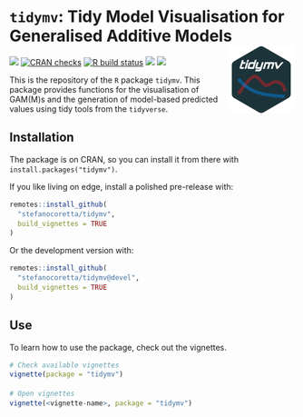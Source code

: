 
<!-- README.md is generated from README.Rmd. Please edit that file -->

# `tidymv`: Tidy Model Visualisation for Generalised Additive Models <img src='man/figures/logo.png' align="right" height="120" />

<!-- badges: start -->

[![](https://www.r-pkg.org/badges/version/tidymv?color=blue)](https://cran.r-project.org/package=tidymv)
[![CRAN
checks](https://cranchecks.info/badges/summary/tidymv)](https://cran.r-project.org/web/checks/check_results_tidymv.html)
[![R build
status](https://github.com/stefanocoretta/tidymv/workflows/R-CMD-check/badge.svg)](https://github.com/stefanocoretta/tidymv/actions)
[![](https://img.shields.io/badge/devel%20version-3.2.1-orange.svg)](https://github.com/stefanocoretta/tidymv)
[![](https://img.shields.io/badge/doi-10.5281/zenodo.1343882-blue.svg)](https://doi.org/10.5281/zenodo.1343882)
<!-- badges: end -->

This is the repository of the `R` package `tidymv`. This package
provides functions for the visualisation of GAM(M)s and the generation
of model-based predicted values using tidy tools from the `tidyverse`.

## Installation

The package is on CRAN, so you can install it from there with
`install.packages("tidymv")`.

If you like living on edge, install a polished pre-release with:

``` r
remotes::install_github(
  "stefanocoretta/tidymv",
  build_vignettes = TRUE
)
```

Or the development version with:

``` r
remotes::install_github(
  "stefanocoretta/tidymv@devel",
  build_vignettes = TRUE
)
```

## Use

To learn how to use the package, check out the vignettes.

``` r
# Check available vignettes
vignette(package = "tidymv")

# Open vignettes
vignette(<vignette-name>, package = "tidymv")
```
